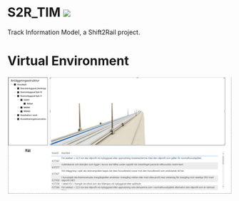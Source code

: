 # S2R_TIM <img src="https://www.cooperationtool.eu/projects/images/projects/rmmwt4lcynx.jpg"/>
Track Information Model, a Shift2Rail project.


# Virtual Environment
<img src="Virtual Environment/TIM_VE_1.png"
     alt="TIM"
     style="width: 800px" />
